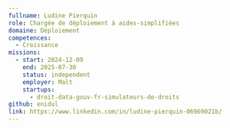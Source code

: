 ```yaml
---
fullname: Ludine Pierquin
role: Chargée de déploiement à aides-simplifiées
domaine: Déploiement
competences:
  - Croissance
missions:
  - start: 2024-12-09
    end: 2025-07-30
    status: independent
    employer: Malt
    startups:
      - droit-data-gouv-fr-simulateurs-de-droits
github: enidul
link: https://www.linkedin.com/in/ludine-pierquin-06969021b/
---
```

